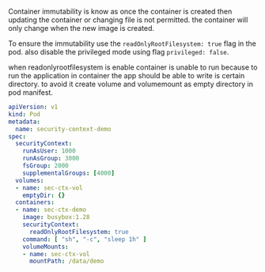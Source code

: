 Container immutability is know as once the container is created then updating the container or changing file is not permitted.
the container will only change when the new image is created.

To ensure the immutability use the `readOnlyRootFilesystem: true` flag in the pod. also disable the privileged mode using flag `privileged: false`.

when readonlyrootfilesystem is enable container is unable to run because to run the application in container the app should be able to write is certain directory. to avoid it create volume and volumemount as empty directory in pod manifest.


```yaml
apiVersion: v1
kind: Pod
metadata:
  name: security-context-demo
spec:
  securityContext:
    runAsUser: 1000
    runAsGroup: 3000
    fsGroup: 2000
    supplementalGroups: [4000]
  volumes:
  - name: sec-ctx-vol
    emptyDir: {}
  containers:
  - name: sec-ctx-demo
    image: busybox:1.28
    securityContext: 
	  readOnlyRootFilesystem: true
    command: [ "sh", "-c", "sleep 1h" ]
    volumeMounts:
    - name: sec-ctx-vol
      mountPath: /data/demo
```

